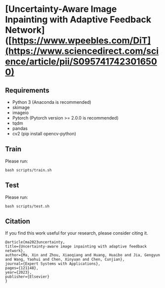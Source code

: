 # [Uncertainty-Aware Image Inpainting with Adaptive Feedback Network]([https://www.wpeebles.com/DiT](https://www.sciencedirect.com/science/article/pii/S0957417423016500)

## Requirements
- Python 3 (Anaconda is recommended)
- skimage
- imageio
- Pytorch (Pytorch version >= 2.0.0 is recommended)
- tqdm 
- pandas
- cv2 (pip install opencv-python)

## Train

Please run:
   ```shell
   bash scripts/train.sh
   ```

## Test 

Please run:
```shell
bash scripts/test.sh
```

## Citation

If you find this work useful for your research, please consider citing it.
```shell
@article{ma2023uncertainty,
title={Uncertainty-aware image inpainting with adaptive feedback network},
author={Ma, Xin and Zhou, Xiaoqiang and Huang, Huaibo and Jia, Gengyun and Wang, Yaohui and Chen, Xinyuan and Chen, Cunjian},
journal={Expert Systems with Applications},
pages={121148},
year={2023},
publisher={Elsevier}
}
```
